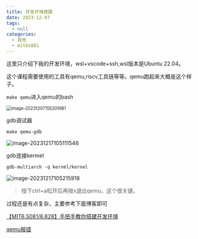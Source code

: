 ```yaml
---
title: 开发环境搭建
date: 2023-12-07 
tags: 
  - null
categories: 
  - 其他
  - mit6s081
---
```




这里只介绍下我的开发环境，wsl+vscode+ssh,wsl版本是Ubuntu 22.04。

这个课程需要使用的工具有qemu,riscv工具链等等。qemu跑起来大概是这个样子。

`make qemu`进入qemu的bash

<img src="C:/Users/28788/AppData/Roaming/Typora/typora-user-images/image-20231207155201981.png" alt="image-20231207155201981" style="zoom: 80%;" />

gdb调试器

`make qemu-gdb`

![image-20231217105111546](https://typora-1309665611.cos.ap-nanjing.myqcloud.com/typora/image-20231217105111546.png)

gdb连接kermel

`gdb-multiarch -q kernel/kernel`

![image-20231217105215918](https://typora-1309665611.cos.ap-nanjing.myqcloud.com/typora/image-20231217105215918.png)

>按下ctrl+a松开后再按x退出qemu，这个很关键。

过程还是有点复杂，主要参考下面博客即可

[【MIT6.S081/6.828】手把手教你搭建开发环境](https://zhuanlan.zhihu.com/p/406635294?utm_id=0)

[qemu报错](https://blog.csdn.net/weixin_51472360/article/details/128800041)